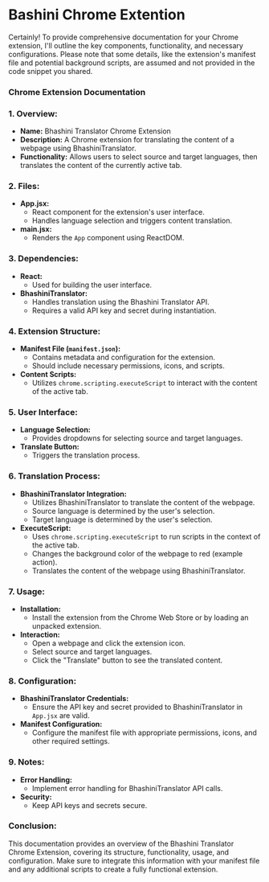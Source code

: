 # Bashini Chrome Extention

Certainly! To provide comprehensive documentation for your Chrome extension, I'll outline the key components, functionality, and necessary configurations. Please note that some details, like the extension's manifest file and potential background scripts, are assumed and not provided in the code snippet you shared.

### Chrome Extension Documentation

### 1. **Overview:**

- **Name:** Bhashini Translator Chrome Extension
- **Description:** A Chrome extension for translating the content of a webpage using BhashiniTranslator.
- **Functionality:** Allows users to select source and target languages, then translates the content of the currently active tab.

### 2. **Files:**

- **App.jsx:**
    - React component for the extension's user interface.
    - Handles language selection and triggers content translation.
- **main.jsx:**
    - Renders the `App` component using ReactDOM.

### 3. **Dependencies:**

- **React:**
    - Used for building the user interface.
- **BhashiniTranslator:**
    - Handles translation using the Bhashini Translator API.
    - Requires a valid API key and secret during instantiation.

### 4. **Extension Structure:**

- **Manifest File (`manifest.json`):**
    - Contains metadata and configuration for the extension.
    - Should include necessary permissions, icons, and scripts.
- **Content Scripts:**
    - Utilizes `chrome.scripting.executeScript` to interact with the content of the active tab.

### 5. **User Interface:**

- **Language Selection:**
    - Provides dropdowns for selecting source and target languages.
- **Translate Button:**
    - Triggers the translation process.

### 6. **Translation Process:**

- **BhashiniTranslator Integration:**
    - Utilizes BhashiniTranslator to translate the content of the webpage.
    - Source language is determined by the user's selection.
    - Target language is determined by the user's selection.
- **ExecuteScript:**
    - Uses `chrome.scripting.executeScript` to run scripts in the context of the active tab.
    - Changes the background color of the webpage to red (example action).
    - Translates the content of the webpage using BhashiniTranslator.

### 7. **Usage:**

- **Installation:**
    - Install the extension from the Chrome Web Store or by loading an unpacked extension.
- **Interaction:**
    - Open a webpage and click the extension icon.
    - Select source and target languages.
    - Click the "Translate" button to see the translated content.

### 8. **Configuration:**

- **BhashiniTranslator Credentials:**
    - Ensure the API key and secret provided to BhashiniTranslator in `App.jsx` are valid.
- **Manifest Configuration:**
    - Configure the manifest file with appropriate permissions, icons, and other required settings.

### 9. **Notes:**

- **Error Handling:**
    - Implement error handling for BhashiniTranslator API calls.
- **Security:**
    - Keep API keys and secrets secure.

### Conclusion:

This documentation provides an overview of the Bhashini Translator Chrome Extension, covering its structure, functionality, usage, and configuration. Make sure to integrate this information with your manifest file and any additional scripts to create a fully functional extension.